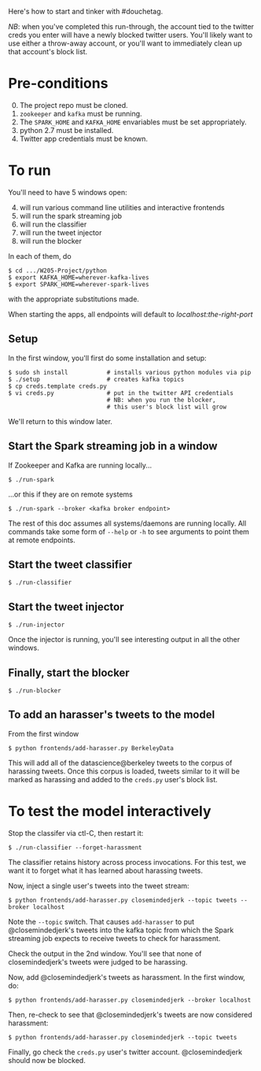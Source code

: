 Here's how to start and tinker with #douchetag.

*NB*: when you've completed this run-through,
the account tied to the twitter creds you
enter will have a newly blocked twitter
users.  You'll likely want to use either
a throw-away account, or you'll want
to immediately clean up that account's
block list.

# Pre-conditions

0. The project repo must be cloned.
1. `zookeeper` and `kafka` must be running.
2. The `SPARK_HOME` and `KAFKA_HOME` envariables must be set appropriately.
3. python 2.7 must be installed.
4. Twitter app credentials must be known.

# To run

You'll need to have 5 windows open:

4. will run various command line utilities and interactive frontends
2. will run the spark streaming job
1. will run the classifier
3. will run the tweet injector
5. will run the blocker

In each of them, do

    $ cd .../W205-Project/python
    $ export KAFKA_HOME=wherever-kafka-lives
    $ export SPARK_HOME=wherever-spark-lives

with the appropriate substitutions made.

When starting the apps, all endpoints will default to *localhost:the-right-port*

## Setup

In the first window, you'll first do some installation and setup:

    $ sudo sh install           # installs various python modules via pip
    $ ./setup                   # creates kafka topics
    $ cp creds.template creds.py
    $ vi creds.py               # put in the twitter API credentials
                                # NB: when you run the blocker,
                                # this user's block list will grow

We'll return to this window later.

## Start the Spark streaming job in a window

If Zookeeper and Kafka are running locally...

    $ ./run-spark

...or this if they are on remote systems

    $ ./run-spark --broker <kafka broker endpoint>

The rest of this doc assumes all systems/daemons are running locally.
All commands take some form of `--help` or `-h` to see arguments
to point them at remote endpoints.

## Start the tweet classifier

    $ ./run-classifier

## Start the tweet injector

    $ ./run-injector

Once the injector is running, you'll see interesting output in all the other windows.

## Finally, start the blocker

    $ ./run-blocker

## To add an harasser's tweets to the model

From the first window

    $ python frontends/add-harasser.py BerkeleyData

This will add all of the datascience@berkeley tweets to the corpus of harassing tweets.
Once this corpus is loaded, tweets similar to it will be marked as harassing
and added to the `creds.py` user's block list.

# To test the model interactively

Stop the classifer via ctl-C, then restart it:

    $ ./run-classifier --forget-harassment

The classifier retains history across process invocations.
For this test, we want it to forget what it has
learned about harassing tweets.

Now, inject a single user's tweets into the tweet stream:

    $ python frontends/add-harasser.py closemindedjerk --topic tweets --broker localhost

Note the `--topic` switch.  That causes `add-harasser` to put @closemindedjerk's
tweets into the kafka topic from which the Spark streaming job expects to
receive tweets to check for harassment.

Check the output in the 2nd window. 
You'll see that none of closemindedjerk's tweets were
judged to be harassing.

Now, add @closemindedjerk's tweets as harassment.
In the first window, do:

    $ python frontends/add-harasser.py closemindedjerk --broker localhost

Then, re-check to see that @closemindedjerk's tweets are now considered harassment:

    $ python frontends/add-harasser.py closemindedjerk --topic tweets

Finally, go check the `creds.py` user's twitter account.
@closemindedjerk should now be blocked.
